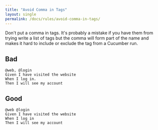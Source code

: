 ```yaml
---
title: "Avoid Comma in Tags"
layout: single
permalink: /docs/rules/avoid-comma-in-tags/
---
```


Don't put a comma in tags. It's probably a mistake if you have them from trying write a list of tags but the comma will form part of the name and makes it hard to include or exclude the tag from a Cucumber run.


## Bad

```gherkin
@web, @login
Given I have visited the website
When I log in.
Then I will see my account
```

## Good

```gherkin
@web @login
Given I have visited the website
When I log in
Then I will see my account
```
